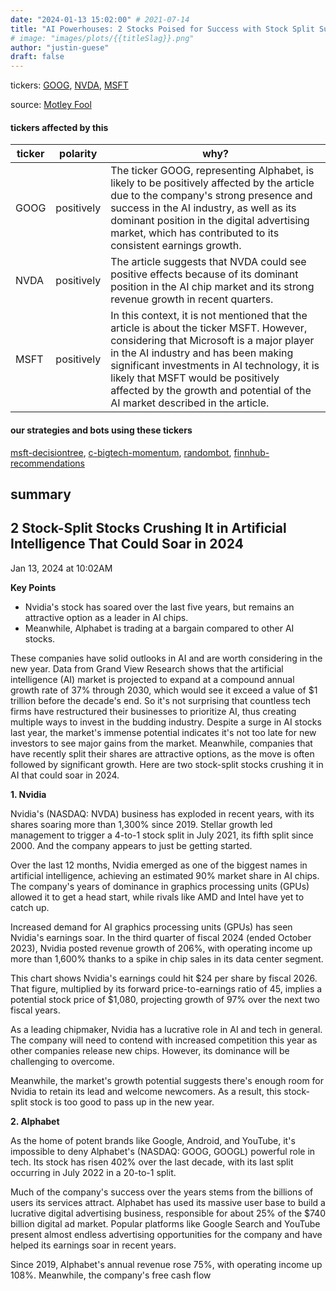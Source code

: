 ```yaml
---
date: "2024-01-13 15:02:00" # 2021-07-14
title: "AI Powerhouses: 2 Stocks Poised for Success with Stock Split Surge in 2024"
# image: "images/plots/{{titleSlag}}.png"
author: "justin-guese"
draft: false
---
```

tickers: <a href='https://finance.yahoo.com/quote/GOOG' target='_blank'>GOOG</a>, <a href='https://finance.yahoo.com/quote/NVDA' target='_blank'>NVDA</a>, <a href='https://finance.yahoo.com/quote/MSFT' target='_blank'>MSFT</a> 

source: <a href='https://www.fool.com/investing/2024/01/13/2-stock-spilt-stocks-crushing-it-in-artificial-int/' target='_blank'>Motley Fool</a>

#### tickers affected by this

| ticker | polarity | why? |
|------------|------------|------------|
| GOOG | positively | The ticker GOOG, representing Alphabet, is likely to be positively affected by the article due to the company's strong presence and success in the AI industry, as well as its dominant position in the digital advertising market, which has contributed to its consistent earnings growth. |
| NVDA | positively | The article suggests that NVDA could see positive effects because of its dominant position in the AI chip market and its strong revenue growth in recent quarters. |
| MSFT | positively | In this context, it is not mentioned that the article is about the ticker MSFT. However, considering that Microsoft is a major player in the AI industry and has been making significant investments in AI technology, it is likely that MSFT would be positively affected by the growth and potential of the AI market described in the article. |



#### our strategies and bots using these tickers

[msft-decisiontree](/strategies/msft-decisiontree), [c-bigtech-momentum](/strategies/c-bigtech-momentum), [randombot](/strategies/randombot), [finnhub-recommendations](/strategies/finnhub-recommendations)

## summary

## 2 Stock-Split Stocks Crushing It in Artificial Intelligence That Could Soar in 2024

Jan 13, 2024 at 10:02AM

**Key Points**

- Nvidia's stock has soared over the last five years, but remains an attractive option as a leader in AI chips.
- Meanwhile, Alphabet is trading at a bargain compared to other AI stocks.

These companies have solid outlooks in AI and are worth considering in the new year. Data from Grand View Research shows that the artificial intelligence (AI) market is projected to expand at a compound annual growth rate of 37% through 2030, which would see it exceed a value of $1 trillion before the decade's end. So it's not surprising that countless tech firms have restructured their businesses to prioritize AI, thus creating multiple ways to invest in the budding industry. Despite a surge in AI stocks last year, the market's immense potential indicates it's not too late for new investors to see major gains from the market. Meanwhile, companies that have recently split their shares are attractive options, as the move is often followed by significant growth. Here are two stock-split stocks crushing it in AI that could soar in 2024.

**1. Nvidia**

Nvidia's (NASDAQ: NVDA) business has exploded in recent years, with its shares soaring more than 1,300% since 2019. Stellar growth led management to trigger a 4-to-1 stock split in July 2021, its fifth split since 2000. And the company appears to just be getting started.

Over the last 12 months, Nvidia emerged as one of the biggest names in artificial intelligence, achieving an estimated 90% market share in AI chips. The company's years of dominance in graphics processing units (GPUs) allowed it to get a head start, while rivals like AMD and Intel have yet to catch up.

Increased demand for AI graphics processing units (GPUs) has seen Nvidia's earnings soar. In the third quarter of fiscal 2024 (ended October 2023), Nvidia posted revenue growth of 206%, with operating income up more than 1,600% thanks to a spike in chip sales in its data center segment.

This chart shows Nvidia's earnings could hit $24 per share by fiscal 2026. That figure, multiplied by its forward price-to-earnings ratio of 45, implies a potential stock price of $1,080, projecting growth of 97% over the next two fiscal years.

As a leading chipmaker, Nvidia has a lucrative role in AI and tech in general. The company will need to contend with increased competition this year as other companies release new chips. However, its dominance will be challenging to overcome.

Meanwhile, the market's growth potential suggests there's enough room for Nvidia to retain its lead and welcome newcomers. As a result, this stock-split stock is too good to pass up in the new year.

**2. Alphabet**

As the home of potent brands like Google, Android, and YouTube, it's impossible to deny Alphabet's (NASDAQ: GOOG, GOOGL) powerful role in tech. Its stock has risen 402% over the last decade, with its last split occurring in July 2022 in a 20-to-1 split.

Much of the company's success over the years stems from the billions of users its services attract. Alphabet has used its massive user base to build a lucrative digital advertising business, responsible for about 25% of the $740 billion digital ad market. Popular platforms like Google Search and YouTube present almost endless advertising opportunities for the company and have helped its earnings soar in recent years.

Since 2019, Alphabet's annual revenue rose 75%, with operating income up 108%. Meanwhile, the company's free cash flow